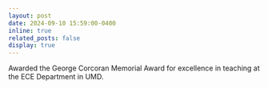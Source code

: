 ```yaml
---
layout: post
date: 2024-09-10 15:59:00-0400
inline: true
related_posts: false
display: true
---
```


Awarded the George Corcoran Memorial Award for excellence in teaching at the ECE Department in UMD.